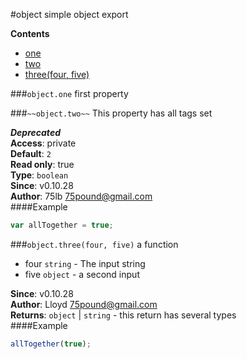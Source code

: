 <a name="module_object"></a>
#object
simple object export

  
**Contents**
* [one](#module_object.one)
* [two](#module_object.two)
* [three(four, five)](#module_object.three)

<a name="module_object.one"></a>
###`object.one`
first property

  
<a name="module_object.two"></a>
###`~~object.two~~`
This property has all tags set

***Deprecated***  
**Access**: private  
**Default**: `2`  
**Read only**: true  
**Type**: `boolean`  
**Since**: v0.10.28  
**Author**: 75lb <75pound@gmail.com>  
####Example
```js
var allTogether = true;
```
<a name="module_object.three"></a>
###`object.three(four, five)`
a function


- four `string` - The input string
- five `object` - a second input

**Since**: v0.10.28  
**Author**: Lloyd <75pound@gmail.com>  
**Returns**: `object` | `string` - this return has several types  
####Example
```js
allTogether(true);
```
